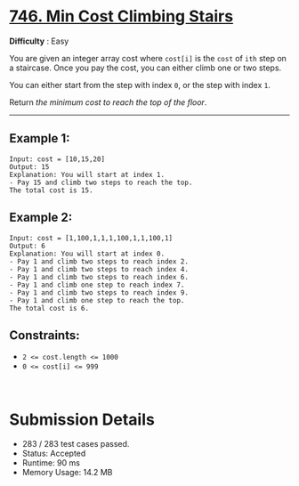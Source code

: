 # [746. Min Cost Climbing Stairs](https://leetcode.com/problems/min-cost-climbing-stairs/)

**Difficulty** : Easy

You are given an integer array cost where `cost[i]` is the `cost` of `ith` step on a staircase. Once you pay the cost, you can either climb one or two steps.

You can either start from the step with index `0`, or the step with index `1`.

Return _the minimum cost to reach the top of the floor_.

---

## Example 1:

```
Input: cost = [10,15,20]
Output: 15
Explanation: You will start at index 1.
- Pay 15 and climb two steps to reach the top.
The total cost is 15.

```

## Example 2:

```
Input: cost = [1,100,1,1,1,100,1,1,100,1]
Output: 6
Explanation: You will start at index 0.
- Pay 1 and climb two steps to reach index 2.
- Pay 1 and climb two steps to reach index 4.
- Pay 1 and climb two steps to reach index 6.
- Pay 1 and climb one step to reach index 7.
- Pay 1 and climb two steps to reach index 9.
- Pay 1 and climb one step to reach the top.
The total cost is 6.
```

## Constraints:

* `2 <= cost.length <= 1000`
* `0 <= cost[i] <= 999`

<br>

# Submission Details

* 283 / 283 test cases passed.
* Status: Accepted
* Runtime: 90 ms
* Memory Usage: 14.2 MB
